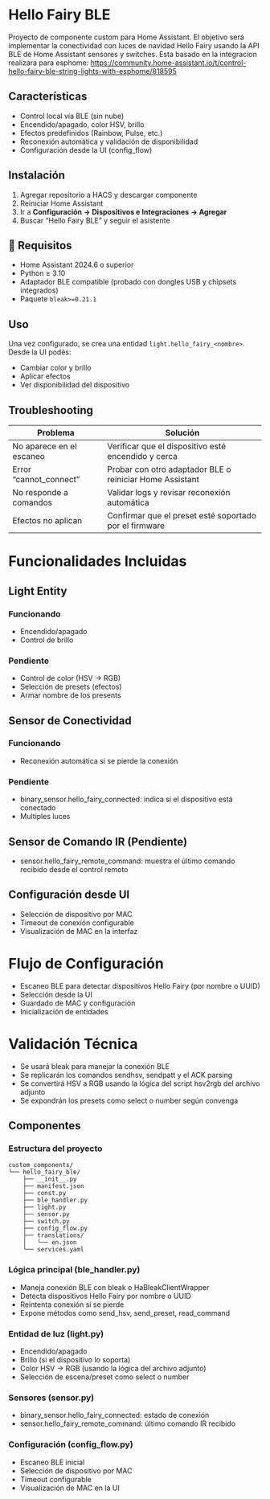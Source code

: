 # Hello Fairy BLE

Proyecto de componente custom para Home Assistant. El objetivo será implementar la conectividad con luces de navidad Hello Fairy  usando la API BLE de Home Assistant sensores y switches.
Esta basado en la integracion realizara para esphome: https://community.home-assistant.io/t/control-hello-fairy-ble-string-lights-with-esphome/818595


## Características

- Control local vía BLE (sin nube)
- Encendido/apagado, color HSV, brillo
- Efectos predefinidos (Rainbow, Pulse, etc.)
- Reconexión automática y validación de disponibilidad
- Configuración desde la UI (config_flow)

## Instalación

1. Agregar repositorio a HACS y descargar componente
2. Reiniciar Home Assistant
3. Ir a **Configuración → Dispositivos e Integraciones → Agregar**
4. Buscar “Hello Fairy BLE” y seguir el asistente


## 🧪 Requisitos

- Home Assistant 2024.6 o superior
- Python ≥ 3.10
- Adaptador BLE compatible (probado con dongles USB y chipsets integrados)
- Paquete `bleak>=0.21.1`

##  Uso

Una vez configurado, se crea una entidad `light.hello_fairy_<nombre>`. Desde la UI podés:

- Cambiar color y brillo
- Aplicar efectos
- Ver disponibilidad del dispositivo

## Troubleshooting

| Problema | Solución |
|---------|----------|
| No aparece en el escaneo | Verificar que el dispositivo esté encendido y cerca |
| Error “cannot_connect” | Probar con otro adaptador BLE o reiniciar Home Assistant |
| No responde a comandos | Validar logs y revisar reconexión automática |
| Efectos no aplican | Confirmar que el preset esté soportado por el firmware |


# Funcionalidades Incluidas
## Light Entity
### Funcionando
* Encendido/apagado
* Control de brillo 
### Pendiente
* Control de color (HSV → RGB)
* Selección de presets (efectos)
* Armar nombre de los presents


## Sensor de Conectividad
### Funcionando
* Reconexión automática si se pierde la conexión

### Pendiente
* binary_sensor.hello_fairy_connected: indica si el dispositivo está conectado
* Multiples luces

## Sensor de Comando IR (Pendiente)
* sensor.hello_fairy_remote_command: muestra el último comando recibido desde el control remoto

## Configuración desde UI
* Selección de dispositivo por MAC
* Timeout de conexión configurable
* Visualización de MAC en la interfaz

# Flujo de Configuración
* Escaneo BLE para detectar dispositivos Hello Fairy (por nombre o UUID)
* Selección desde la UI
* Guardado de MAC y configuración
* Inicialización de entidades


# Validación Técnica
* Se usará bleak para manejar la conexión BLE
* Se replicarán los comandos sendhsv, sendpatt y el ACK parsing
* Se convertirá HSV a RGB usando la lógica del script hsv2rgb del archivo adjunto
* Se expondrán los presets como select o number según convenga


## Componentes

### Estructura del proyecto

``` 
custom_components/
└── hello_fairy_ble/
    ├── __init__.py
    ├── manifest.json
    ├── const.py
    ├── ble_handler.py
    ├── light.py
    ├── sensor.py
    ├── switch.py
    ├── config_flow.py
    ├── translations/
    │   └── en.json
    └── services.yaml
``` 
### Lógica principal (ble_handler.py)
* Maneja conexión BLE con bleak o HaBleakClientWrapper
* Detecta dispositivos Hello Fairy por nombre o UUID
* Reintenta conexión si se pierde
* Expone métodos como send_hsv, send_preset, read_command

### Entidad de luz (light.py)
* Encendido/apagado
* Brillo (si el dispositivo lo soporta)
* Color HSV → RGB (usando la lógica del archivo adjunto)
* Selección de escena/preset como select o number

 ### Sensores (sensor.py)
* binary_sensor.hello_fairy_connected: estado de conexión
* sensor.hello_fairy_remote_command: último comando IR recibido

### Configuración (config_flow.py)
* Escaneo BLE inicial
* Selección de dispositivo por MAC
* Timeout configurable
* Visualización de MAC en la UI
